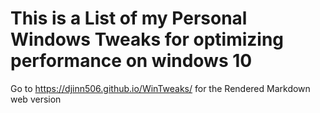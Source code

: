 # This is a List of my Personal Windows Tweaks for optimizing performance on windows 10

Go to <https://djinn506.github.io/WinTweaks/> for the Rendered Markdown web version
